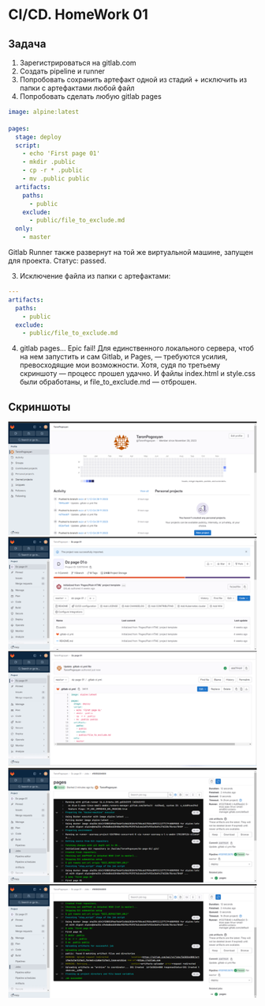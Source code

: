 # CI/CD. HomeWork 01

## Задача

1. Зарегистрироваться на gitlab.com
2. Создать pipeline и runner
3. Попробовать сохранить артефакт одной из стадий + исключить из папки с артефактами любой файл
4. Попробовать сделать любую gitlab pages

```yaml
image: alpine:latest

pages:
  stage: deploy
  script:
    - echo 'First page 01'
    - mkdir .public
    - cp -r * .public
    - mv .public public
  artifacts:
    paths:
      - public
    exclude:
      - public/file_to_exclude.md
  only:
    - master
```

Gitlab Runner также развернут на той же виртуальной машине, запущен для проекта. Статус: passed.

3. Исключение файла из папки с артефактами:

```yaml
---
artifacts:
  paths:
    - public
  exclude:
    - public/file_to_exclude.md
```

4. gitlab pages… Epic fail! Для единственного локального сервера, чтоб на нем запустить и сам Gitlab, и Pages, — требуются усилия, превосходящие мои возможности. Хотя, судя по третьему скриншоту — процесс прошел удачно. И файлы index.html и style.css были обработаны, и file_to_exclude.md — отброшен.

## Скриншоты

![Alt text](images/img-01.png)
![Alt text](images/img-02.png)
![Alt text](images/img-03.png)
![Alt text](images/img-04.png)
![Alt text](images/img-05.png)
